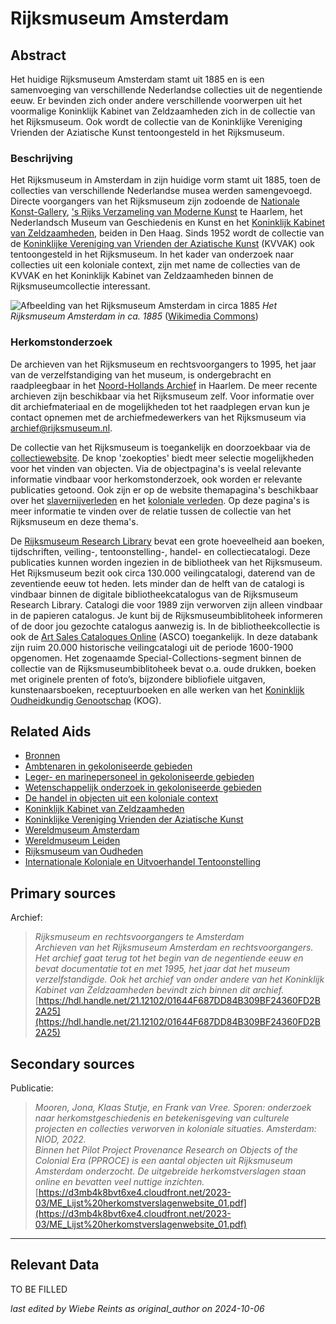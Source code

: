 
# Rijksmuseum Amsterdam


## Abstract

Het huidige Rijksmuseum Amsterdam stamt uit 1885 en is een samenvoeging van verschillende Nederlandse collecties uit de negentiende eeuw. Er bevinden zich onder andere verschillende voorwerpen uit het voormalige Koninklijk Kabinet van Zeldzaamheden zich in de collectie van het Rijksmuseum. Ook wordt de collectie van de Koninklijke Vereniging Vrienden der Aziatische Kunst tentoongesteld in het Rijksmuseum.

### Beschrijving

Het Rijksmuseum in Amsterdam in zijn huidige vorm stamt uit 1885, toen de collecties van verschillende Nederlandse musea werden samengevoegd. Directe voorgangers van het Rijksmuseum zijn zodoende de [Nationale Konst-Gallery](http://www.wikidata.org/entity/Q23959785), ['s Rijks Verzameling van Moderne Kunst](http://www.wikidata.org/entity/Q51543916) te Haarlem, het Nederlandsch Museum van Geschiedenis en Kunst en het [Koninklijk Kabinet van Zeldzaamheden](https://app.colonialcollections.nl/nl/research-aids/https%3A%2F%2Fn2t%252Enet%2Fark%3A%2F27023%2Fcc7609accb9857dc8ca777ff1d6d4af1), beiden in Den Haag. Sinds 1952 wordt de collectie van de [Koninklijke Vereniging van Vrienden der Aziatische Kunst](https://app.colonialcollections.nl/nl/research-aids/https%3A%2F%2Fn2t%252Enet%2Fark%3A%2F27023%2F406a43378409167aedcac1ac77cdedb5) (KVVAK) ook tentoongesteld in het Rijksmuseum. In het kader van onderzoek naar collecties uit een koloniale context, zijn met name de collecties van de KVVAK en het Koninklijk Kabinet van Zeldzaamheden binnen de Rijksmuseumcollectie interessant.

![Afbeelding van het Rijksmuseum Amsterdam in circa 1885](https://upload.wikimedia.org/wikipedia/commons/9/96/Rijksmuseum_Amsterdam_ca_1895_rotated.jpg)
_Het Rijksmuseum Amsterdam in ca. 1885_ ([Wikimedia Commons](https://commons.wikimedia.org/wiki/File:Rijksmuseum_Amsterdam_ca_1895_rotated.jpg))

### Herkomstonderzoek

De archieven van het Rijksmuseum en rechtsvoorgangers to 1995, het jaar van de verzelfstandiging van het museum, is ondergebracht en raadpleegbaar in het [Noord-Hollands Archief](https://hdl.handle.net/21.12102/01644F687DD84B309BF24360FD2B2A25) in Haarlem. De meer recente archieven zijn beschikbaar via het Rijksmuseum zelf. Voor informatie over dit archiefmateriaal en de mogelijkheden tot het raadplegen ervan kun je contact opnemen met de archiefmedewerkers van het Rijksmuseum via [archief@rijksmuseum.nl](mailto:archief@rijksmuseum.nl).

De collectie van het Rijksmuseum is toegankelijk en doorzoekbaar via de [collectiewebsite](https://www.rijksmuseum.nl/nl/collectie). De knop 'zoekopties' biedt meer selectie mogelijkheden voor het vinden van objecten. Via de objectpagina's is veelal relevante informatie vindbaar voor herkomstonderzoek, ook worden er relevante publicaties getoond. Ook zijn er op de website themapagina's beschikbaar over het [slavernijverleden](https://www.rijksmuseum.nl/nl/zien-en-doen/tentoonstellingen/afgelopen/rijksmuseum-en-slavernij) en het [koloniale verleden](https://www.rijksmuseum.nl/nl/collectie/ontdek/politiek-en-economie/koloniale-geschiedenis). Op deze pagina's is meer informatie te vinden over de relatie tussen de collectie van het Rijksmuseum en deze thema's.

De [Rijksmuseum Research Library](https://library.rijksmuseum.nl/cgi-bin/koha/opac-main.pl) bevat een grote hoeveelheid aan boeken, tijdschriften, veiling-, tentoonstelling-, handel- en collectiecatalogi. Deze publicaties kunnen worden ingezien in de bibliotheek van het Rijksmuseum. Het Rijksmuseum bezit ook circa 130.000 veilingcatalogi, daterend van de zeventiende eeuw tot heden. Iets minder dan de helft van de catalogi is vindbaar binnen de digitale bibliotheekcatalogus van de Rijksmuseum Research Library. Catalogi die voor 1989 zijn verworven zijn alleen vindbaar in de papieren catalogus. Je kunt bij de Rijksmuseumbiblitoheek informeren of de door jou gezochte catalogus aanwezig is. In de bibliotheekcollectie is ook de [Art Sales Cataloques Online](https://primarysources.brillonline.com/browse/art-sales-catalogues-online) (ASCO) toegankelijk. In deze databank zijn ruim 20.000 historische veilingcatalogi uit de periode 1600-1900 opgenomen. Het zogenaamde Special-Collections-segment binnen de collectie van de Rijksmuseumbiblitoheek bevat o.a. oude drukken, boeken met originele prenten of foto’s, bijzondere bibliofiele uitgaven, kunstenaarsboeken, receptuurboeken en alle werken van het [Koninklijk Oudheidkundig Genootschap](http://www.wikidata.org/entity/Q18635333) (KOG).


## Related Aids

 - [Bronnen](niveau1/Dutch/Sources_20240425.yml)  
 - [Ambtenaren in gekoloniseerde gebieden](niveau2/Dutch/CivilServants_20240320.yml)  
 - [Leger- en marinepersoneel in gekoloniseerde gebieden](niveau2/Dutch/MilitaryAndNavy_20240326.yml)  
 - [Wetenschappelijk onderzoek in gekoloniseerde gebieden](niveau2/Dutch/MilitaryAndNavy_20240326.yml)  
 - [De handel in objecten uit een koloniale context](niveau2/Dutch/Trade_20240326.yml)  
 - [Koninklijk Kabinet van Zeldzaamheden](niveau3/Dutch/KKZ_20240313.yml)  
 - [Koninklijke Vereniging Vrienden der Aziatische Kunst](niveau3/Dutch/KVVAK_20240312.yml)  
 - [Wereldmuseum Amsterdam](niveau3/Dutch/WMAmsterdam_20240711.yml)  
 - [Wereldmuseum Leiden](niveau3/Dutch/WMLeiden_20240327.yml)  
 - [Rijksmuseum van Oudheden](niveau3/Dutch/RMO_20241106.yml)  
 - [Internationale Koloniale en Uitvoerhandel Tentoonstelling](niveau3/Dutch/Wereldtentoonstelling1883_202550304.yml)  

## Primary sources

Archief:
  > *Rijksmuseum en rechtsvoorgangers te Amsterdam*  
> _Archieven van het Rijksmuseum Amsterdam en rechtsvoorgangers. Het archief gaat terug tot het begin van de negentiende eeuw en bevat documentatie tot en met 1995, het jaar dat het museum verzelfstandigde. Ook het archief van onder andere van het Koninklijk Kabinet van Zeldzaamheden bevindt zich binnen dit archief._  
> [https://hdl.handle.net/21.12102/01644F687DD84B309BF24360FD2B2A25](https://hdl.handle.net/21.12102/01644F687DD84B309BF24360FD2B2A25)  
## Secondary sources

Publicatie:
  > *Mooren, Jona, Klaas Stutje, en Frank van Vree. Sporen: onderzoek naar herkomstgeschiedenis en betekenisgeving van culturele projecten en collecties verworven in koloniale situaties. Amsterdam: NIOD, 2022.*  
> _Binnen het Pilot Project Provenance Research on Objects of the Colonial Era (PPROCE) is een aantal objecten uit Rijksmuseum Amsterdam onderzocht. De uitgebreide herkomstverslagen staan online en bevatten veel nuttige inzichten._  
> [https://d3mb4k8bvt6xe4.cloudfront.net/2023-03/ME_Lijst%20herkomstverslagenwebsite_01.pdf](https://d3mb4k8bvt6xe4.cloudfront.net/2023-03/ME_Lijst%20herkomstverslagenwebsite_01.pdf)  


---
## Relevant Data 
TO BE FILLED

_last edited by Wiebe Reints as original_author on 2024-10-06_
        
